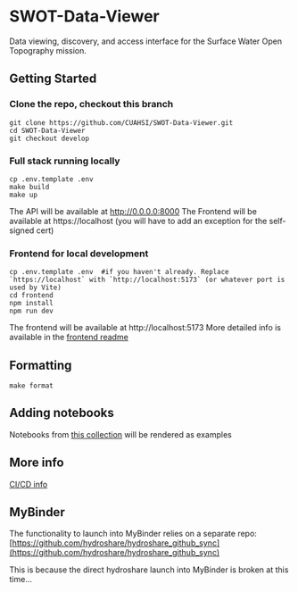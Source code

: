 # SWOT-Data-Viewer
Data viewing, discovery, and access interface for the Surface Water Open Topography mission.

## Getting Started

### Clone the repo, checkout this branch
```console
git clone https://github.com/CUAHSI/SWOT-Data-Viewer.git
cd SWOT-Data-Viewer
git checkout develop
```

### Full stack running locally
```console
cp .env.template .env
make build
make up
```
The API will be available at http://0.0.0.0:8000 
The Frontend will be available at https://localhost (you will have to add an exception for the self-signed cert)

### Frontend for local development
```console
cp .env.template .env  #if you haven't already. Replace `https://localhost` with `http://localhost:5173` (or whatever port is used by Vite)
cd frontend
npm install
npm run dev
```
The frontend will be available at http://localhost:5173
More detailed info is available in the [frontend readme](frontend/README.md)

## Formatting
```console
make format
```

## Adding notebooks

Notebooks from [this collection](https://www.hydroshare.org/resource/ac6cc75dcb0146cf9cc17a974f4bb08b/) will be rendered as examples

## More info
[CI/CD info](https://develop.cuahsi.io/swotviz/ci_cd/)

## MyBinder 

The functionality to launch into MyBinder relies on a separate repo:
[https://github.com/hydroshare/hydroshare_github_sync](https://github.com/hydroshare/hydroshare_github_sync)

This is because the direct hydroshare launch into MyBinder is broken at this time...
